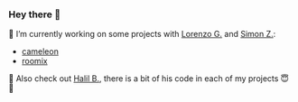 ### Hey there 👋

🔭 I’m currently working on some projects with [Lorenzo G.](https://github.com/lorenzgruber) and [Simon Z.](https://github.com/simonZweimueller):
- [cameleon](https://github.com/simonittensammer/cameleon)
- [roomix](https://github.com/simonittensammer/roomix)

🐻 Also check out [Halil B.](https://github.com/halilbahar), there is a bit of his code in each of my projects 😇👏

<!--
![GitHub stats](https://github-readme-stats.vercel.app/api?username=simonittensammer&show_icons=true&theme=tokyonight)
![Top Langs](https://github-readme-stats.vercel.app/api/top-langs/?username=simonittensammer&theme=tokyonight)
-->

<!--
**simonittensammer/simonittensammer** is a ✨ _special_ ✨ repository because its `README.md` (this file) appears on your GitHub profile.

Here are some ideas to get you started:

- 🔭 I’m currently working on ...
- 🌱 I’m currently learning ...
- 👯 I’m looking to collaborate on ...
- 🤔 I’m looking for help with ...
- 💬 Ask me about ...
- 📫 How to reach me: ...
- 😄 Pronouns: ...
- ⚡ Fun fact: ...
-->
